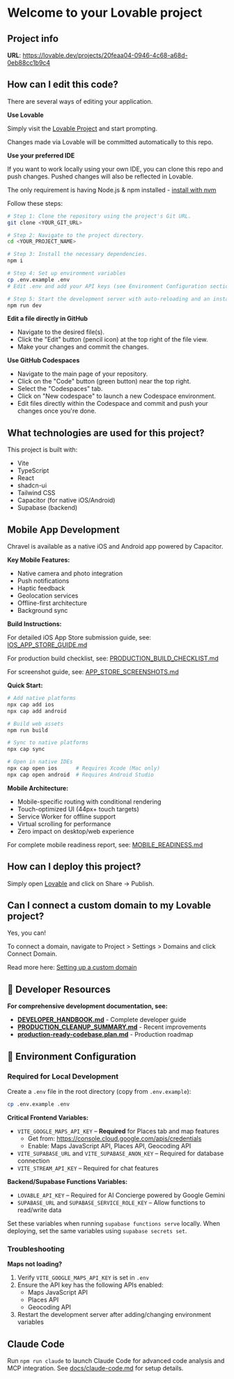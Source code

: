 # Welcome to your Lovable project

## Project info

**URL**: https://lovable.dev/projects/20feaa04-0946-4c68-a68d-0eb88cc1b9c4

## How can I edit this code?

There are several ways of editing your application.

**Use Lovable**

Simply visit the [Lovable Project](https://lovable.dev/projects/20feaa04-0946-4c68-a68d-0eb88cc1b9c4) and start prompting.

Changes made via Lovable will be committed automatically to this repo.

**Use your preferred IDE**

If you want to work locally using your own IDE, you can clone this repo and push changes. Pushed changes will also be reflected in Lovable.

The only requirement is having Node.js & npm installed - [install with nvm](https://github.com/nvm-sh/nvm#installing-and-updating)

Follow these steps:

```sh
# Step 1: Clone the repository using the project's Git URL.
git clone <YOUR_GIT_URL>

# Step 2: Navigate to the project directory.
cd <YOUR_PROJECT_NAME>

# Step 3: Install the necessary dependencies.
npm i

# Step 4: Set up environment variables
cp .env.example .env
# Edit .env and add your API keys (see Environment Configuration section below)

# Step 5: Start the development server with auto-reloading and an instant preview.
npm run dev
```

**Edit a file directly in GitHub**

- Navigate to the desired file(s).
- Click the "Edit" button (pencil icon) at the top right of the file view.
- Make your changes and commit the changes.

**Use GitHub Codespaces**

- Navigate to the main page of your repository.
- Click on the "Code" button (green button) near the top right.
- Select the "Codespaces" tab.
- Click on "New codespace" to launch a new Codespace environment.
- Edit files directly within the Codespace and commit and push your changes once you're done.

## What technologies are used for this project?

This project is built with:

- Vite
- TypeScript
- React
- shadcn-ui
- Tailwind CSS
- Capacitor (for native iOS/Android)
- Supabase (backend)

## Mobile App Development

Chravel is available as a native iOS and Android app powered by Capacitor.

**Key Mobile Features:**
- Native camera and photo integration
- Push notifications
- Haptic feedback
- Geolocation services
- Offline-first architecture
- Background sync

**Build Instructions:**

For detailed iOS App Store submission guide, see: [IOS_APP_STORE_GUIDE.md](IOS_APP_STORE_GUIDE.md)

For production build checklist, see: [PRODUCTION_BUILD_CHECKLIST.md](PRODUCTION_BUILD_CHECKLIST.md)

For screenshot guide, see: [APP_STORE_SCREENSHOTS.md](APP_STORE_SCREENSHOTS.md)

**Quick Start:**
```bash
# Add native platforms
npx cap add ios
npx cap add android

# Build web assets
npm run build

# Sync to native platforms
npx cap sync

# Open in native IDEs
npx cap open ios      # Requires Xcode (Mac only)
npx cap open android  # Requires Android Studio
```

**Mobile Architecture:**
- Mobile-specific routing with conditional rendering
- Touch-optimized UI (44px+ touch targets)
- Service Worker for offline support
- Virtual scrolling for performance
- Zero impact on desktop/web experience

For complete mobile readiness report, see: [MOBILE_READINESS.md](MOBILE_READINESS.md)

## How can I deploy this project?

Simply open [Lovable](https://lovable.dev/projects/20feaa04-0946-4c68-a68d-0eb88cc1b9c4) and click on Share -> Publish.

## Can I connect a custom domain to my Lovable project?

Yes, you can!

To connect a domain, navigate to Project > Settings > Domains and click Connect Domain.

Read more here: [Setting up a custom domain](https://docs.lovable.dev/tips-tricks/custom-domain#step-by-step-guide)

## 🚀 **Developer Resources**

**For comprehensive development documentation, see:**
- **[DEVELOPER_HANDBOOK.md](DEVELOPER_HANDBOOK.md)** - Complete developer guide
- **[PRODUCTION_CLEANUP_SUMMARY.md](PRODUCTION_CLEANUP_SUMMARY.md)** - Recent improvements
- **[production-ready-codebase.plan.md](production-ready-codebase.plan.md)** - Production roadmap

## 🔧 **Environment Configuration**

### Required for Local Development

Create a `.env` file in the root directory (copy from `.env.example`):

```bash
cp .env.example .env
```

**Critical Frontend Variables:**
- `VITE_GOOGLE_MAPS_API_KEY` – **Required** for Places tab and map features
  - Get from: https://console.cloud.google.com/apis/credentials
  - Enable: Maps JavaScript API, Places API, Geocoding API
- `VITE_SUPABASE_URL` and `VITE_SUPABASE_ANON_KEY` – Required for database connection
- `VITE_STREAM_API_KEY` – Required for chat features

**Backend/Supabase Functions Variables:**
- `LOVABLE_API_KEY` – Required for AI Concierge powered by Google Gemini
- `SUPABASE_URL` and `SUPABASE_SERVICE_ROLE_KEY` – Allow functions to read/write data

Set these variables when running `supabase functions serve` locally.
When deploying, set the same variables using `supabase secrets set`.

### Troubleshooting

**Maps not loading?**
1. Verify `VITE_GOOGLE_MAPS_API_KEY` is set in `.env`
2. Ensure the API key has the following APIs enabled:
   - Maps JavaScript API
   - Places API
   - Geocoding API
3. Restart the development server after adding/changing environment variables

## Claude Code

Run `npm run claude` to launch Claude Code for advanced code analysis and MCP integration. See [docs/claude-code.md](docs/claude-code.md) for setup details.